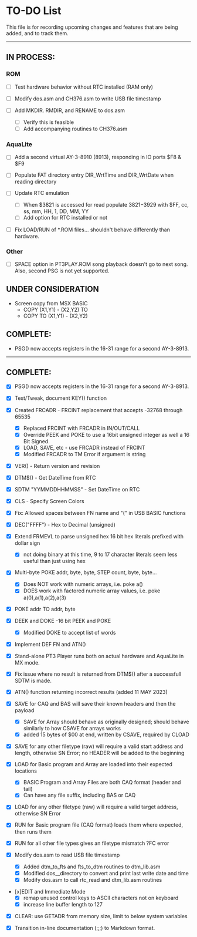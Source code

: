 TO-DO List
==============

This file is for recording upcoming changes and features that are being added, and to track them.

---
## IN PROCESS:
### ROM
- [ ] Test hardware behavior without RTC installed (RAM only)

- [ ] Modify dos.asm and CH376.asm to write USB file timestamp

- [ ] Add MKDIR. RMDIR, and RENAME to dos.asm
  - [ ] Verify this is feasible
  - [ ] Add accompanying routines to CH376.asm

### AquaLite
- [ ] Add a second virtual AY-3-8910 (8913), responding in IO ports $F8 & $F9

- [ ] Populate FAT directory entry DIR_WrtTime and DIR_WrtDate when reading directory

- [ ] Update RTC emulation
  - [ ] When $3821 is accessed for read populate $3821-$3929 with $FF, cc, ss, mm, HH, 1, DD, MM, YY
  - [ ] Add option for RTC installed or not

- [ ] Fix LOAD/RUN of *.ROM files... shouldn't behave differently than hardware.

### Other
- [ ] SPACE option in PT3PLAY.ROM song playback doesn't go to next song. Also, second PSG is not yet supported.

## UNDER CONSIDERATION ##
- Screen copy from MSX BASIC
  - COPY (X1,Y1) - (X2,Y2) TO <array variable name>
  - COPY <array variable name> TO (X1,Y1) - (X2,Y2)  

## COMPLETE: ##
- PSG() now accepts registers in the 16-31 range for a second AY-3-8913.
---
## COMPLETE:
- [x] PSG() now accepts registers in the 16-31 range for a second AY-3-8913.

- [x] Test/Tweak, document KEY() function

- [x] Created FRCADR - FRCINT replacement that accepts -32768 through 65535
  - [x] Replaced FRCINT with FRCADR in IN/OUT/CALL
  - [x] Override PEEK and POKE to use a 16bit unsigned integer as well a 16 Bit Signed.
  - [x] LOAD, SAVE, etc - use FRCADR instead of FRCINT
  - [x] Modified FRCADR to TM Error if argument is string

- [x] VER() - Return version and revision

- [x] DTM$() - Get DateTime from RTC

- [x] SDTM "YYMMDDHHMMSS" - Set DateTime on RTC

- [x] CLS - Specify Screen Colors

- [x] Fix: Allowed spaces between FN name and "(" in USB BASIC functions

- [x] DEC("FFFF") - Hex to Decimal (unsigned)

- [x] Extend FRMEVL to parse unsigned hex 16 bit hex literals prefixed with dollar sign
  - [x] not doing binary at this time, 9 to 17 character literals seem less useful than just using hex

- [x] Multi-byte POKE addr, byte, byte, STEP count, byte, byte...
  - [x] Does NOT work with numeric arrays, i.e. poke a()
  - [x] DOES work with factored numeric array values, i.e. poke a(0),a(1),a(2),a(3)

- [x] POKE addr TO addr, byte

- [x] DEEK and DOKE -16 bit PEEK and POKE
  -  [x] Modified DOKE to accept list of words

- [x] Implement DEF FN and ATN()

- [x] Stand-alone PT3 Player runs both on actual hardware and AquaLite in MX mode.

- [x] Fix issue where no result is returned from DTM$() after a successfull SDTM is made.

- [x] ATN() function returning incorrect results (added 11 MAY 2023)

- [x] SAVE for CAQ and BAS will save their known headers and then the payload 
  - [x] SAVE for Array should behave as originally designed; should behave similarly to how CSAVE for arrays works
  - [x] added 15 bytes of $00 at end, written by CSAVE, required by CLOAD

- [x] SAVE for any other filetype (raw) will require a valid start address and length, otherwise SN Error; no HEADER will be added to the beginning

- [x] LOAD for Basic program and Array are loaded into their expected locations
  - [x] BASIC Program and Array Files are both CAQ format (header and tail)
  - [x] Can have any file suffix, including BAS or CAQ

- [x] LOAD for any other filetype (raw) will require a valid target address, otherwise SN Error

- [x] RUN for Basic program file (CAQ format) loads them where expected, then runs them

- [x] RUN for all other file types gives an filetype mismatch ?FC error

- [x] Modify dos.asm to read USB file timestamp
  - [x] Added dtm_to_fts and fts_to_dtm routines to dtm_lib.asm
  - [x] Modified dos__directory to convert and print last write date and time
  - [x] Modify dos.asm to call rtc_read and dtm_lib.asm routines

- [x]EDIT and Immediate Mode
  - [x] remap unused control keys to ASCII characters not on keyboard
  - [x] increase line buffer length to 127

- [x] CLEAR: use GETADR from memory size, limit to below system variables

- [x] Transition in-line documentation (;;;) to Markdown format.
